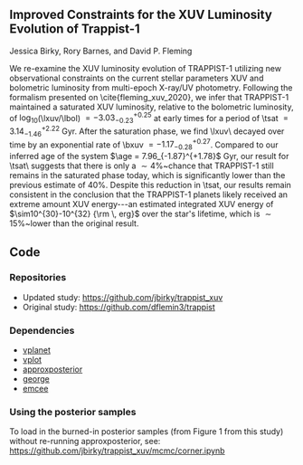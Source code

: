 ## Improved Constraints for the XUV Luminosity Evolution of Trappist-1

Jessica Birky, Rory Barnes, and David P. Fleming

We re-examine the XUV luminosity evolution of TRAPPIST-1 utilizing new observational constraints on the current stellar parameters XUV and bolometric luminosity from multi-epoch X-ray/UV photometry. Following the formalism presented on \cite{fleming_xuv_2020}, we infer that TRAPPIST-1 maintained a saturated XUV luminosity, relative to the bolometric luminosity, of $\log_{10}$(\lxuv/\lbol) $= -3.03_{-0.23}^{+0.25}$ at early times for a period of \tsat $= 3.14_{-1.46}^{+2.22}$ Gyr. After the saturation phase, we find \lxuv\ decayed over time by an exponential rate of \bxuv $= -1.17_{-0.28}^{+0.27}$. Compared to our inferred age of the system $\age = 7.96_{-1.87}^{+1.78}$ Gyr, our result for \tsat\ suggests that there is only a $\sim4\%$~chance that TRAPPIST-1 still remains in the saturated phase today, which is significantly lower than the previous estimate of 40\%. Despite this reduction in \tsat, our results remain consistent in the conclusion that the TRAPPIST-1 planets likely received an extreme amount XUV energy---an estimated integrated XUV energy of $\sim10^{30}-10^{32} {\rm \, erg}$ over the star's lifetime, which is $\sim15\%$~lower than the original result.

## Code

### Repositories

* Updated study: https://github.com/jbirky/trappist_xuv
* Original study: https://github.com/dflemin3/trappist

### Dependencies

* [vplanet](https://github.com/VirtualPlanetaryLaboratory/vplanet)
* [vplot](https://github.com/VirtualPlanetaryLaboratory/vplot)
* [approxposterior](https://github.com/dflemin3/approxposterior)
* [george](https://github.com/dfm/george)
* [emcee](https://github.com/dfm/emcee) 

### Using the posterior samples

To load in the burned-in posterior samples (from Figure 1 from this study) without re-running approxposterior, see:
https://github.com/jbirky/trappist_xuv/mcmc/corner.ipynb